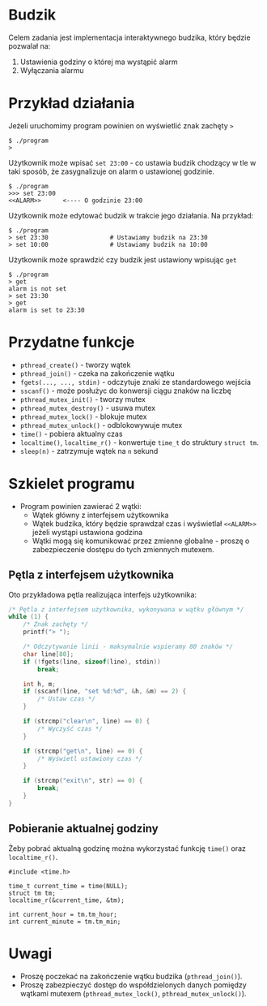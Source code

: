 # Budzik

Celem zadania jest implementacja interaktywnego budzika, który będzie pozwalał
na:

1. Ustawienia godziny o której ma wystąpić alarm 
2. Wyłączania alarmu

# Przykład działania

Jeżeli uruchomimy program powinien on wyświetlić znak zachęty `>`

```
$ ./program
> 
```

Użytkownik może wpisać `set 23:00` - co ustawia budzik chodzący w tle w taki sposób,
że zasygnalizuje on alarm o ustawionej godzinie.

```
$ ./program
>>> set 23:00
<<ALARM>>      <---- O godzinie 23:00
```

Użytkownik może edytować budzik w trakcie jego działania. Na przykład:

```
$ ./program
> set 23:30                 # Ustawiamy budzik na 23:30
> set 10:00                 # Ustawiamy budzik na 10:00
```

Użytkownik może sprawdzić czy budzik jest ustawiony wpisując `get`

```
$ ./program
> get
alarm is not set
> set 23:30
> get
alarm is set to 23:30
```

# Przydatne funkcje

- `pthread_create()` - tworzy wątek
- `pthread_join()` - czeka na zakończenie wątku
- `fgets(..., ..., stdin)` - odczytuje znaki ze standardowego wejścia
- `sscanf()` - może posłużyc do konwersji ciągu znaków na liczbę
- `pthread_mutex_init()` - tworzy mutex
- `pthread_mutex_destroy()` - usuwa mutex
- `pthread_mutex_lock()` - blokuje mutex
- `pthread_mutex_unlock()` - odblokowywuje mutex
- `time()` - pobiera aktualny czas
- `localtime()`, `localtime_r()` - konwertuje `time_t` do struktury `struct tm`.
- `sleep(n)` - zatrzymuje wątek na `n` sekund

# Szkielet programu

- Program powinien zawierać 2 wątki:
  - Wątek główny z interfejsem użytkownika
  - Wątek budzika, który będzie sprawdzał czas i wyświetlał `<<ALARM>>` jeżeli wystąpi ustawiona godzina
  - Wątki mogą się komunikować przez zmienne globalne - proszę o zabezpieczenie
    dostępu do tych zmiennych mutexem.

## Pętla z interfejsem użytkownika

Oto przykładowa pętla realizująca interfejs użytkownika:

```c
/* Pętla z interfejsem użytkownika, wykonywana w wątku głównym */
while (1) {
	/* Znak zachęty */
	printf("> ");

	/* Odczytywanie linii - maksymalnie wspieramy 80 znaków */
	char line[80];
	if (!fgets(line, sizeof(line), stdin))
		break;

	int h, m;
	if (sscanf(line, "set %d:%d", &h, &m) == 2) {
		/* Ustaw czas */
	}

	if (strcmp("clear\n", line) == 0) {
		/* Wyczyść czas */
	}

	if (strcmp("get\n", line) == 0) {
		/* Wyświetl ustawiony czas */
	}

	if (strcmp("exit\n", str) == 0) {
		break;
	}
}
```

## Pobieranie aktualnej godziny

Żeby pobrać aktualną godzinę można wykorzystać funkcję `time()` oraz
`localtime_r()`.

```
#include <time.h>

time_t current_time = time(NULL);
struct tm tm;
localtime_r(&current_time, &tm);

int current_hour = tm.tm_hour;
int current_minute = tm.tm_min;
```

# Uwagi

- Proszę poczekać na zakończenie wątku budzika (`pthread_join()`).
- Proszę zabezpieczyć dostęp do współdzielonych danych pomiędzy wątkami mutexem (`pthread_mutex_lock()`, `pthread_mutex_unlock()`).
